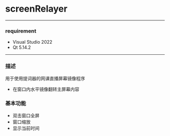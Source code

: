 # screenRelayer

---
### requirement
- Visual Studio 2022
- Qt 5.14.2

---
### 描述
用于使用提词器的网课直播屏幕镜像程序
* 在窗口内水平镜像翻转主屏幕内容

### 基本功能
* 双击窗口全屏
* 窗口缩放
* 显示当前时间